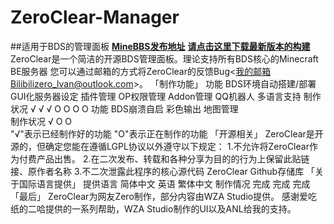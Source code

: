 # ZeroClear-Manager
##适用于BDS的管理面板
**[MineBBS发布地址](https://www.minebbs.com/resources/zeroclear.1820/)**
**[请点击这里下载最新版本的构建](https://https://github.com/Litezero/ZeroClear-Manager/releases)**
ZeroClear是一个简洁的开源BDS管理面板。理论支持所有BDS核心的Minecraft BE服务器
您可以通过邮箱的方式将ZeroClear的反馈Bug<我的邮箱Bilibilizero_lvan@outlook.com>。
「制作功能」
功能	BDS环境自动搭建/部署	GUI化服务器设定	插件管理	OP权限管理	Addon管理	QQ机器人	多语言支持
制作状况	√	√	√	O	O	O	O
功能	BDS崩溃自启	彩色输出	地图管理					
制作状况	√	O	O					
"√"表示已经制作好的功能
"O"表示正在制作的功能
「开源相关」
ZeroClear是开源的，但确定您能在遵循LGPL协议以外遵守以下规定：
1.不允许将ZeroClear作为付费产品出售。
2.在二次发布、转载和各种分享为目的的行为上保留此贴链接、原作者名称
3.不二次泄露此程序的核心源代码
ZeroClear Github存储库
「关于国际语言提供」
提供语言	简体中文	英语	繁体中文
制作情况	完成	完成	完成
「最后」
ZeroClear为网友Zero制作，部分内容由WZA Studio提供。
感谢爱吃纸的二哈提供的一系列帮助，WZA Studio制作的UI以及ANL给我的支持。
